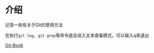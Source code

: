 # 介绍
记录一些有关于Git的使用方法

在执行`git log`、`git grep`等命令是会进入文本查看模式，可以输入q来退出

[Git-Book](https://git-scm.com/book/zh/v2)